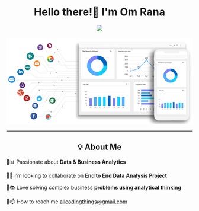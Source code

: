 <h1 align="center"> Hello there!👋 I'm Om Rana </h1>
<p align="center">
  <img src="https://readme-typing-svg.herokuapp.com?font=Fira+Code&pause=1000&color=F70000&width=435&lines=Welcome+to+my+GitHub+Profile!">
</p>
<p align="center">
  <img src= File.gif alt="Banner Image">
</p>
</p>
<hr style="border: 1px solid #ccc;">

<h2 align="center">💡 About Me</h2>
<p align="center">
<p>🔹📊 Passionate about <b>Data & Business Analytics</b></p> 
  
<p>🔹👯 I’m looking to collaborate on <b>End to End Data Analysis Project</b> </p>  

<p>🔹📚 Love solving complex business <b> problems using analytical thinking</b> </p>    

<p>🔹📫 How to reach me <a href="mailto:allcodingthings@gmail.com">allcodingthings@gmail.com</a></p>

</p>


